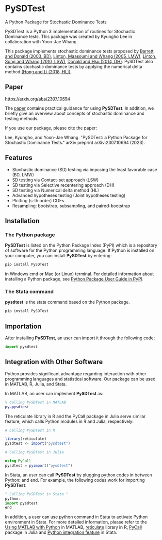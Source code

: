 # PySDTest

 A Python Package for Stochastic Dominance Tests

PySDTest is a Python 3 implementation of routines for Stochastic Dominance tests. This package was created by Kyungho Lee in collaboration with Yoon-Jae Whang.

This package implements stochastic dominance tests proposed by [Barrett and Donald (2003, BD)](https://doi.org/10.1111/1468-0262.00390), [Linton, Maasoumi and Whang (2005, LMW)](https://ideas.repec.org/a/oup/restud/v72y2005i3p735-765.html), [Linton, Song and Whang (2010, LSW)](https://econpapers.repec.org/article/eeeeconom/v_3a154_3ay_3a2010_3ai_3a2_3ap_3a186-202.htm), [Donald and Hsu (2014, DH)](https://www.tandfonline.com/doi/full/10.1080/07474938.2013.833813). PySDTest also contains stochastic dominance tests by applying the numerical delta method [(Hong and Li (2018, HL))](https://www.sciencedirect.com/science/article/abs/pii/S0304407618300988.html).

## Paper

https://arxiv.org/abs/2307.10694

The [paper](https://arxiv.org/abs/2307.10694) contains practical guidance for using **PySDTest**. In addition, we briefly give an overview about concepts of stochastic dominance and testing methods. 

If you use our package, please cite the paper:

Lee, Kyungho, and Yoon-Jae Whang. "PySDTest: a Python Package for Stochastic Dominance Tests." arXiv preprint arXiv:2307.10694 (2023).

## Features

- Stochastic dominance (SD) testing via imposing the least favorable case (BD, LMW)
- SD testing via Contact-set approach (LSW)
- SD testing via Selective recentering approach (DH)
- SD testing via Numerical delta method (HL)
- Advanced hypotheses testing (Joint hypotheses testing)
- Plotting (s-th order) CDFs
- Resampling: bootstrap, subsampling, and paired-bootstrap


## Installation

### The Python package

**PySDTest** is listed on the Python Package Index (PyPI) which is a repository of software for the Python programming language. If Python is installed on your computer, you can install **PySDTest** by entering:

```python
pip install PySDTest
```

in Windows cmd or Mac (or Linux) terminal. For detailed information about installing a Python package, see [Python Package User Guide in PyPI](https://packaging.python.org/tutorials/installing-packages/).

### The Stata command

**pysdtest** is the stata command based on the Python package.


```python
pip install PySDTest
```


## Importation

After installing **PySDTest**, an user can import it through the following code:

```python
import pysdtest
```

## Integration with Other Software

Python provides significant advantage regarding interaction with other programming languages and statistical software. Our package can be used in MATLAB, R, Julia, and Stata. 

In MATLAB, an user can implement **PySDTest** as:

```matlab
% Calling PySDTest in MATLAB
py.pysdtest
```

The reticulate library in R and the PyCall package in Julia serve similar feature, which calls Python modules in R and Julia, respectively:

```r
# Calling PySDTest in R

library(reticulate)
pysdtest <- import("pysdtest")
```

```julia
# Calling PySDTest in Julia

using PyCall
pysdtest = pyimport("pysdtest")
```

In Stata, an user can call **PySDTest** by plugging python codes in between Python: and end. For example, the following codes work for importing **PySDTest**:

```python
" Calling PySDTest in Stata "
python:
import pysdtest
end
```

In addition, a user can use python command in Stata to activate Python environment in Stata. For more detailed information, please refer to the [Using MATLAB with Python](https://www.mathworks.com/products/matlab/matlab-and-python.html) in MATLAB, [reticulate](https://rstudio.github.io/reticulate/articles/calling_python.html) library in R, [PyCall](https://github.com/JuliaPy/PyCall.jl) package in Julia and [Python integration feature](https://www.stata.com/stata16/python-integration/) in Stata.
